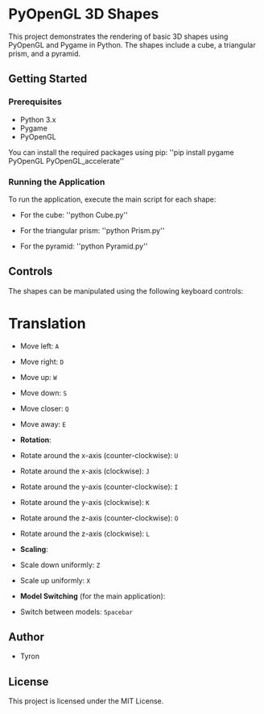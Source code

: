 # PyOpenGL 3D Shapes

This project demonstrates the rendering of basic 3D shapes using PyOpenGL and Pygame in Python. The shapes include a cube, a triangular prism, and a pyramid.

## Getting Started

### Prerequisites

- Python 3.x
- Pygame
- PyOpenGL

You can install the required packages using pip:
''pip install pygame PyOpenGL PyOpenGL_accelerate''


### Running the Application

To run the application, execute the main script for each shape:

- For the cube:
''python Cube.py''


- For the triangular prism:
''python Prism.py''


- For the pyramid:
''python Pyramid.py''


## Controls

The shapes can be manipulated using the following keyboard controls:

# Translation
- Move left: `A`
- Move right: `D`
- Move up: `W`
- Move down: `S`
- Move closer: `Q`
- Move away: `E`

- **Rotation**:
- Rotate around the x-axis (counter-clockwise): `U`
- Rotate around the x-axis (clockwise): `J`
- Rotate around the y-axis (counter-clockwise): `I`
- Rotate around the y-axis (clockwise): `K`
- Rotate around the z-axis (counter-clockwise): `O`
- Rotate around the z-axis (clockwise): `L`

- **Scaling**:
- Scale down uniformly: `Z`
- Scale up uniformly: `X`

- **Model Switching** (for the main application):
- Switch between models: `Spacebar`

## Author

- Tyron

## License

This project is licensed under the MIT License.






